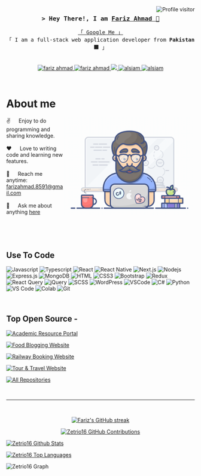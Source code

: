 

<a href="https://komarev.com/ghpvc/?username=alsiam">
  <img align="right" src="https://komarev.com/ghpvc/?username=Zetrio16&label=Visitors&color=0e75b6&style=flat" alt="Profile visitor" />
</a>


<!-- Intro  -->
<h3 align="center">
        <samp>&gt; Hey There!, I am
                <b><a target="_blank" href="">Fariz Ahmad 🙂</a></b>
        </samp>
</h3>


<p align="center"> 
  <samp>
    <a href="https://www.google.com/search?q=Fariz+Ahmad">「 Google Me 」</a>
    <br>
    「 I am a full-stack web application developer from <b>Pakistan 🟩</b> 」
    <br>
    <br>
  </samp>
</p>

<p align="center">
 <a href="farizahmad.netlify.app" target="_blank">
  <img src="https://img.shields.io/badge/Website-DC143C?style=for-the-badge&logo=medium&logoColor=white" alt="fariz ahmad" />
 </a>
 <a href="https://linkedin.com/in/farizahmad16" target="_blank">
  <img src="https://img.shields.io/badge/LinkedIn-0077B5?style=for-the-badge&logo=linkedin&logoColor=white" alt="fariz ahmad"/>
 </a>
 <a href="https://twitter.com/fariz" target="_blank">
  <img src="https://img.shields.io/badge/Twitter-1DA1F2?style=for-the-badge&logo=twitter&logoColor=white" />
 </a>
 <a href="https://instagram.com/fariz_fr" target="_blank">
  <img src="https://img.shields.io/badge/Instagram-fe4164?style=for-the-badge&logo=instagram&logoColor=white" alt="alsiam" />
 </a> 
 <a href="https://facebook.com/'Fariz Ahmad'" target="_blank">
  <img src="https://img.shields.io/badge/Facebook-20BEFF?&style=for-the-badge&logo=facebook&logoColor=white" alt="alsiam"  />
  </a> 
</p>
<br />

<!-- About Section -->
 # About me
 
<p>
 <img align="right" width="350" src="/assets/programmer.gif" alt="Coding gif" />
  
 ✌️ &emsp; Enjoy to do programming and sharing knowledge. <br/><br/>
 ❤️ &emsp; Love to writing code and learning new features. <br/><br/>
 📧 &emsp; Reach me anytime: farizahmad.8591@gmail.com<br/><br/>
 💬 &emsp; Ask me about anything [here](https://github.com/Zetrio16/Zetrio16/issues)

</p>

<br/>
<br/>
<br/>

## Use To Code

![Javascript](https://img.shields.io/badge/Javascript-F0DB4F?style=for-the-badge&labelColor=black&logo=javascript&logoColor=F0DB4F)
![Typescript](https://img.shields.io/badge/Typescript-007acc?style=for-the-badge&labelColor=black&logo=typescript&logoColor=007acc)
![React](https://img.shields.io/badge/-React-61DBFB?style=for-the-badge&labelColor=black&logo=react&logoColor=61DBFB)
![React Native](https://img.shields.io/badge/React_Native-20232A?style=for-the-badge&logo=react&logoColor=61DAFB)
![Next.js](https://img.shields.io/badge/next.js-000000?style=for-the-badge&logo=nextdotjs&logoColor=white)
![Nodejs](https://img.shields.io/badge/Nodejs-3C873A?style=for-the-badge&labelColor=black&logo=node.js&logoColor=3C873A)
![Express.js](https://img.shields.io/badge/Express.js-000000?style=for-the-badge&logo=express&logoColor=white)
![MongoDB](https://img.shields.io/badge/MongoDB-4EA94B?style=for-the-badge&logo=mongodb&logoColor=white)
![HTML](https://img.shields.io/badge/HTML5-E34F26?style=for-the-badge&logo=html5&logoColor=white)
![CSS3](https://img.shields.io/badge/CSS3-1572B6?style=for-the-badge&logo=css3&logoColor=white)
![Bootstrap](https://img.shields.io/badge/Bootstrap-563D7C?style=for-the-badge&logo=bootstrap&logoColor=white)
![Redux](https://img.shields.io/badge/Redux-593D88?style=for-the-badge&logo=redux&logoColor=white)
![React Query](https://img.shields.io/badge/-React_Query-FF4154?style=for-the-badge&logo=react%20query&logoColor=white)
![jQuery](https://img.shields.io/badge/jQuery-0769AD?style=for-the-badge&logo=jquery&logoColor=white)
![SCSS](https://img.shields.io/badge/SCSS-CC6699?style=for-the-badge&logo=sass&logoColor=white)
![WordPress](https://img.shields.io/badge/WordPress-21759B?style=for-the-badge&logo=wordpress&logoColor=white)
![VSCode](https://img.shields.io/badge/Visual_Studio-0078d7?style=for-the-badge&logo=visual%20studio&logoColor=white)
![C#](https://img.shields.io/badge/C%23-239120?style=for-the-badge&logo=c-sharp&logoColor=white)
![Python](https://img.shields.io/badge/Python-3776AB?style=for-the-badge&logo=python&logoColor=white)
![VS Code](https://img.shields.io/badge/VS_Code-0078d7?style=for-the-badge&logo=visual%20studio%20code&logoColor=white)
![Colab](https://img.shields.io/badge/Colab-F9AB00?style=for-the-badge&logo=google%20colab&color=525252)
![Git](https://img.shields.io/badge/Git-F05032?style=for-the-badge&logo=git&logoColor=white)

<br/>

## Top Open Source -
[![Academic Resource Portal](https://github-readme-stats.vercel.app/api/pin/?username=Zetrio16&repo=Academic-Resource-Portal&border_color=7F3FBF&bg_color=0D1117&title_color=C9D1D9&text_color=8B949E&icon_color=7F3FBF)](https://github.com/Zetrio16/Academic-Resource-Portal)

[![Food Blogging Website](https://github-readme-stats.vercel.app/api/pin/?username=Zetrio16&repo=Food-Blogging-Website&border_color=7F3FBF&bg_color=0D1117&title_color=C9D1D9&text_color=8B949E&icon_color=7F3FBF)](https://github.com/Zetrio16/Academic-Resource-Portal)

[![Railway Booking Website](https://github-readme-stats.vercel.app/api/pin/?username=Zetrio16&repo=Railway-Booking-Website&border_color=7F3FBF&bg_color=0D1117&title_color=C9D1D9&text_color=8B949E&icon_color=7F3FBF)](https://github.com/Zetrio16/Academic-Resource-Portal)

[![Tour & Travel Website](https://github-readme-stats.vercel.app/api/pin/?username=Zetrio16&repo=Travel-Website&border_color=7F3FBF&bg_color=0D1117&title_color=C9D1D9&text_color=8B949E&icon_color=7F3FBF)](https://github.com/Zetrio16/Academic-Resource-Portal)



<p align="left">
  <a href="https://github.com/Zetrio16?tab=repositories" target="_blank"><img alt="All Repositories" title="All Repositories" src="https://img.shields.io/badge/-All%20Repository-2962FF?style=for-the-badge&logo=koding&logoColor=white"/></a>
</p>

<br/>
<hr/>
<br/>

<p align="center">
  <a href="https://github.com/Zetrio16">
    <img src="https://github-readme-streak-stats.herokuapp.com/?user=Zetrio16&theme=radical&border=7F3FBF&background=0D1117" alt="Fariz's GitHub streak"/>
  </a>
</p>

<p align="center">
  <a href="https://github.com/Zetrio16">
    <img src="https://github-profile-summary-cards.vercel.app/api/cards/profile-details?username=Zetrio16&theme=radical" alt="Zetrio16 GitHub Contributions"/>
  </a>
</p>

<a> 
    <a href="https://github.com/Zetrio16"><img alt="Zetrio16 Github Stats" src="https://denvercoder1-github-readme-stats.vercel.app/api?username=Zetrio16&show_icons=true&count_private=true&theme=react&border_color=7F3FBF&bg_color=0D1117&title_color=F85D7F&icon_color=F8D866" height="192px" width="49.5%"/></a>
  
  <a href="https://github.com/Zetrio16"><img alt="Zetrio16 Top Languages" src="https://denvercoder1-github-readme-stats.vercel.app/api/top-langs/?username=alsiam&langs_count=8&layout=compact&theme=react&border_color=7F3FBF&bg_color=0D1117&title_color=F85D7F&icon_color=F8D866" height="192px" width="49.5%"/></a>
  <br/>
</a>


![Zetrio16 Graph](https://github-readme-activity-graph.vercel.app/graph?username=Zetrio16&custom_title=Fariz%20's%20GitHub%20Activity%20Graph&bg_color=0D1117&color=7F3FBF&line=7F3FBF&point=7F3FBF&area_color=FFFFFF&title_color=FFFFFF&area=true)
